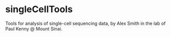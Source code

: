 # singleCellTools
Tools for analysis of single-cell sequencing data, by Alex Smith in the lab of Paul Kenny @ Mount Sinai.
